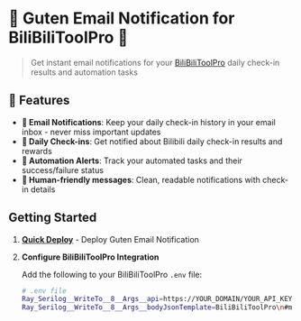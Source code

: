 # 🧩 Guten Email Notification for BiliBiliToolPro 🧩

> Get instant email notifications for your [BiliBiliToolPro](https://github.com/RayWangQvQ/BiliBiliToolPro) daily check-in results and automation tasks

## 🌟 Features

- **📧 Email Notifications**: Keep your daily check-in history in your email inbox - never miss important updates
- **🎯 Daily Check-ins**: Get notified about Bilibili daily check-in results and rewards
- **🤖 Automation Alerts**: Track your automated tasks and their success/failure status
- **👥 Human-friendly messages**: Clean, readable notifications with check-in details

## Getting Started

1. **[Quick Deploy](../../docs/Deployment.md)** - Deploy Guten Email Notification

2. **Configure BiliBiliToolPro Integration**

   Add the following to your BiliBiliToolPro `.env` file:

   ```bash
   # .env file
   Ray_Serilog__WriteTo__8__Args__api=https://YOUR_DOMAIN/YOUR_API_KEY
   Ray_Serilog__WriteTo__8__Args__bodyJsonTemplate=BiliBiliToolPro\n#msg#
   ```
